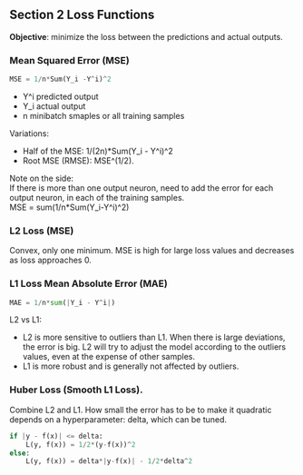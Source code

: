 ## Section 2 Loss Functions
**Objective**: minimize the loss between the predictions and actual outputs.

### Mean Squared Error (MSE)
```python
MSE = 1/n*Sum(Y_i -Y^i)^2  
```
- Y^i predicted output 
- Y_i actual output 
- n minibatch smaples or all training samples  

Variations:
- Half of the MSE: 1/(2n)*Sum(Y_i - Y^i)^2  
- Root MSE (RMSE): MSE^(1/2). 

Note on the side:  
If there is more than one output neuron, need to add the error for each output neuron, in each of the training samples.  
MSE = sum(1/n*Sum(Y_i-Y^i)^2)  

### L2 Loss (MSE)
Convex, only one minimum. MSE is high for large loss values and decreases as loss approaches 0. 

### L1 Loss Mean Absolute Error (MAE)
```python
MAE = 1/n*sum(|Y_i - Y^i|)  
```

L2 vs L1:  
- L2 is more sensitive to outliers than L1. When there is large deviations, the error is big. L2 will try to adjust the model according to the outliers values, even at the expense of other samples.  
- L1 is more robust and is generally not affected by outliers.  

### Huber Loss (Smooth L1 Loss). 
Combine L2 and L1.
How small the error has to be to make it quadratic depends on a hyperparameter: delta, which can be tuned. 
```python
if |y - f(x)| <= delta:
    L(y, f(x)) = 1/2*(y-f(x))^2
else:
    L(y, f(x)) = delta*|y-f(x)| - 1/2*delta^2 
```
  
